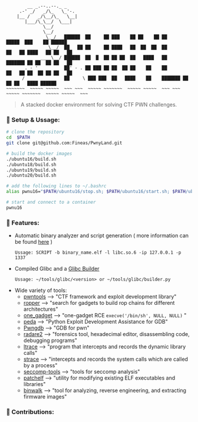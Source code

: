 ```
        __ _.--..--._ _                                        
     .-' _/   _/\_   \_'-.                                  
    |__ /   _/\__/\_   \__|                                 
       |___/\_\__/  \___|                                      
              \__/                                               
              \__/                                               
               \__/   ██████  ██     ██ ███    ██ ██    ██ ██       █████  ███    ██ ██████  
                \__/  ██   ██ ██     ██ ████   ██  ██  ██  ██      ██   ██ ████   ██ ██   ██ 
             ____\__/ ██████  ██  █  ██ ██ ██  ██   ████   ██      ███████ ██ ██  ██ ██   ██ 
       . - '          ██' - . ██ ███ ██ ██  ██ ██    ██    ██      ██   ██ ██  ██ ██ ██   ██ 
      /               ██     \ ███ ███  ██   ████    ██    ███████ ██   ██ ██   ████ ██████  
~~~~~~~  ~~~~~ ~~~~~  ~~~ ~~~  ~~~~~ ~~~~~~~  ~~~~~ ~~~~~  ~~~ ~~~  ~~~~~ ~~~~~~~  ~~~~~ ~~~~~  ~~~
```
> A stacked docker environment for solving CTF PWN challenges.

### 🌴 Setup & Ussage:
```bash
# clone the repository
cd  $PATH
git clone git@github.com:Fineas/PwnyLand.git

# build the docker images
./ubuntu16/build.sh
./ubuntu18/build.sh
./ubuntu19/build.sh
./ubuntu20/build.sh

# add the following lines to ~/.bashrc
alias pwnu16="$PATH/ubuntu16/stop.sh; $PATH/ubuntu16/start.sh; $PATH/ubuntu16/connect.sh;"

# start and connect to a container
pwnu16
```

### 🌴 Features:
* Automatic binary analyzer and script generation ( more information can be found [here](https://github.com/Fineas/Me-CTF/tree/master/Make%20Exploit) )
    ```
    Ussage: SCRIPT -b binary_name.elf -l libc.so.6 -ip 127.0.0.1 -p 1337
    ```
* Compiled Glibc and a [Glibc Builder]()
    ```
    Ussage: ~/tools/glibc/<version> or ~/tools/glibc/builder.py 
    ```
* Wide variety of tools:
    - [pwntools](https://github.com/Gallopsled/pwntools) ⟶ "CTF framework and exploit development library"
    - [ropper](https://github.com/sashs/Ropper) ⟶ "search for gadgets to build rop chains for different architectures"
    - [one_gadget](https://github.com/david942j/one_gadget) ⟶ "one-gadget RCE `execve('/bin/sh', NULL, NULL)` "
    - [peda](https://github.com/longld/peda) ⟶ "Python Exploit Development Assistance for GDB"
    - [Pwngdb](https://github.com/scwuaptx/Pwngdb) ⟶ "GDB for pwn"
    - [radare2](https://github.com/radareorg/radare2) ⟶ "forensics tool, hexadecimal editor, disassembling code, debugging programs"
    - [ltrace](https://man7.org/linux/man-pages/man1/ltrace.1.html) ⟶ "program that intercepts and records the dynamic library calls"
    - [strace](https://man7.org/linux/man-pages/man1/strace.1.html) ⟶ "intercepts and records the system calls which are called by a process"
    - [seccomp-tools](https://github.com/david942j/seccomp-tools) ⟶ "tools for seccomp analysis"
    - [patchelf](https://github.com/NixOS/patchelf) ⟶ "utility for modifying existing ELF executables and libraries"
    - [binwalk](https://github.com/ReFirmLabs/binwalk) ⟶ "tool for analyzing, reverse engineering, and extracting firmware images"

### 🌴 Contributions:
